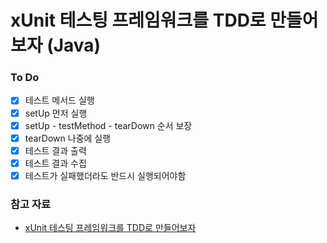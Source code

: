 # xUnit 테스팅 프레임워크를 TDD로 만들어보자 (Java)

### To Do
- [x] 테스트 메서드 실행
- [x] setUp 먼저 실행
- [x] setUp - testMethod - tearDown 순서 보장
- [x] tearDown 나중에 실행
- [x] 테스트 결과 출력
- [x] 테스트 결과 수집
- [x] 테스트가 실패했더라도 반드시 실행되어야함

### 참고 자료
- [xUnit 테스팅 프레임워크를 TDD로 만들어보자](https://www.youtube.com/watch?v=tdKFZcZSJmg)
